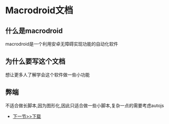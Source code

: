 # Macrodroid文档

## 什么是macrodroid
macrodroid是一个利用安卓无障碍实现功能的自动化软件

## 为什么要写这个文档
想让更多人了解学会这个软件做一些小功能

## 弊端
不适合做长脚本,因为图形化,因此只适合做一些小脚本,复杂一点的需要考虑autojs

- [下一节>>下载](1-setout/download)